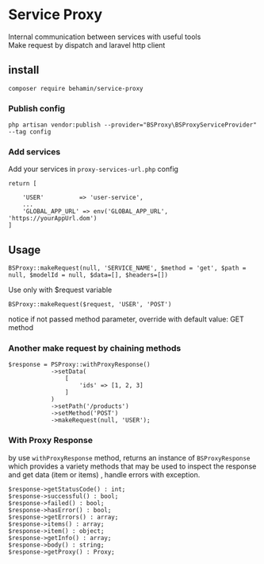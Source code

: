 # Service Proxy
Internal communication between services with useful tools
<br>
Make request by dispatch and laravel http client  

## install 
```
composer require behamin/service-proxy
```
### Publish config
```
php artisan vendor:publish --provider="BSProxy\BSProxyServiceProvider" --tag config
```
### Add services
Add your services in `proxy-services-url.php` config
```
return [

    'USER'          => 'user-service',
    ...
    'GLOBAL_APP_URL' => env('GLOBAL_APP_URL', 'https://yourAppUrl.dom')
]
```
## Usage
```
BSProxy::makeRequest(null, 'SERVICE_NAME', $method = 'get', $path = null, $modelId = null, $data=[], $headers=[])
```
Use only with $request variable 
```
BSProxy::makeRequest($request, 'USER', 'POST')
```  
notice if not passed method parameter, override with default value: GET method
<br>
### Another make request by chaining methods
```
$response = PSProxy::withProxyResponse()
            ->setData(
                [
                    'ids' => [1, 2, 3]
                ]
            )
            ->setPath('/products')
            ->setMethod('POST')
            ->makeRequest(null, 'USER');
```

### With Proxy Response
by use ```withProxyResponse``` method, returns an instance of ```BSProxyResponse``` 
which provides a variety methods that may be used to inspect the response 
and get data (item or items) , handle errors with exception.
```
$response->getStatusCode() : int;
$response->successful() : bool;
$response->failed() : bool;
$response->hasError() : bool;
$response->getErrors() : array;
$response->items() : array;
$response->item() : object;
$response->getInfo() : array;
$response->body() : string;
$response->getProxy() : Proxy;
```